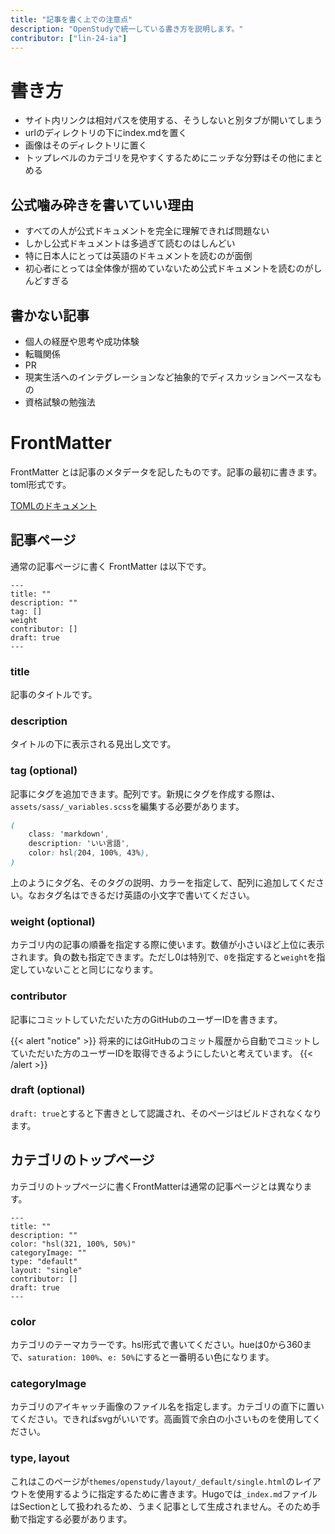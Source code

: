 ```yaml
---
title: "記事を書く上での注意点"
description: "OpenStudyで統一している書き方を説明します。"
contributor: ["lin-24-ia"]
---
```


# 書き方

- サイト内リンクは相対パスを使用する、そうしないと別タブが開いてしまう
- urlのディレクトリの下にindex.mdを置く
- 画像はそのディレクトリに置く
- トップレベルのカテゴリを見やすくするためにニッチな分野はその他にまとめる

##  公式噛み砕きを書いていい理由

- すべての人が公式ドキュメントを完全に理解できれば問題ない
- しかし公式ドキュメントは多過ぎて読むのはしんどい
- 特に日本人にとっては英語のドキュメントを読むのが面倒
- 初心者にとっては全体像が掴めていないため公式ドキュメントを読むのがしんどすぎる

## 書かない記事

- 個人の経歴や思考や成功体験
- 転職関係
- PR
- 現実生活へのインテグレーションなど抽象的でディスカッションベースなもの
- 資格試験の勉強法

# FrontMatter

FrontMatter とは記事のメタデータを記したものです。記事の最初に書きます。toml形式です。

[TOMLのドキュメント](https://toml.io/ja/v0.4.0)

## 記事ページ

通常の記事ページに書く FrontMatter は以下です。

    ---
    title: ""
    description: ""
    tag: []
    weight
    contributor: []
    draft: true
    ---

### title

記事のタイトルです。

### description

タイトルの下に表示される見出し文です。

### tag (optional)

記事にタグを追加できます。配列です。新規にタグを作成する際は、`assets/sass/_variables.scss`を編集する必要があります。

```scss {title="_variables.scss"}
(
    class: 'markdown',
    description: 'いい言語',
    color: hsl(204, 100%, 43%),
)
```

上のようにタグ名、そのタグの説明、カラーを指定して、配列に追加してください。なおタグ名はできるだけ英語の小文字で書いてください。

### weight (optional)

カテゴリ内の記事の順番を指定する際に使います。数値が小さいほど上位に表示されます。負の数も指定できます。ただし0は特別で、`0`を指定すると`weight`を指定していないことと同じになります。

### contributor

記事にコミットしていただいた方のGitHubのユーザーIDを書きます。

{{< alert "notice" >}}
将来的にはGitHubのコミット履歴から自動でコミットしていただいた方のユーザーIDを取得できるようにしたいと考えています。
{{< /alert >}}

### draft (optional)

`draft: true`とすると下書きとして認識され、そのページはビルドされなくなります。

## カテゴリのトップページ

カテゴリのトップページに書くFrontMatterは通常の記事ページとは異なります。

    ---
    title: ""
    description: ""
    color: "hsl(321, 100%, 50%)"
    categoryImage: ""
    type: "default"
    layout: "single"
    contributor: []
    draft: true
    ---

### color

カテゴリのテーマカラーです。hsl形式で書いてください。hueは0から360まで、`saturation: 100%`、`e: 50%`にすると一番明るい色になります。

### categoryImage

カテゴリのアイキャッチ画像のファイル名を指定します。カテゴリの直下に置いてください。できればsvgがいいです。高画質で余白の小さいものを使用してください。

### type, layout

これはこのページが`themes/openstudy/layout/_default/single.html`のレイアウトを使用するように指定するために書きます。Hugoでは`_index.md`ファイルはSectionとして扱われるため、うまく記事として生成されません。そのため手動で指定する必要があります。